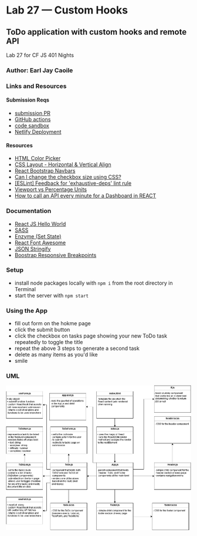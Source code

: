 # Lab 27 — Custom Hooks

## ToDo application with custom hooks and remote API

Lab 27 for CF JS 401 Nights

### Author: Earl Jay Caoile

### Links and Resources

#### Submission Reqs

- [submission PR](https://github.com/earljay-caoile-401-advanced-javascript/hooks-todo/pull/2)
- [GitHub actions](https://github.com/earljay-caoile-401-advanced-javascript/hooks-todo/actions)
- [code sandbox](https://codesandbox.io/s/github/earljay-caoile-401-advanced-javascript/hooks-todo/tree/lab-27)
- [Netlify Deployment](https://clever-heyrovsky-cb81ec.netlify.app/)

#### Resources

- [HTML Color Picker](https://www.w3schools.com/colors/colors_picker.asp)
- [CSS Layout - Horizontal & Vertical Align](https://www.w3schools.com/csS/css_align.asp)
- [React Bootstrap Navbars](https://react-bootstrap.github.io/components/navbar/)
- [Can I change the checkbox size using CSS?](https://stackoverflow.com/questions/306924/can-i-change-the-checkbox-size-using-css)
- [[ESLint] Feedback for 'exhaustive-deps' lint rule](https://github.com/facebook/react/issues/14920)
- [Viewport vs Percentage Units](https://bitsofco.de/viewport-vs-percentage-units/)
- [How to call an API every minute for a Dashboard in REACT](https://stackoverflow.com/questions/48601813/how-to-call-an-api-every-minute-for-a-dashboard-in-react)

### Documentation

- [React JS Hello World](https://reactjs.org/docs/hello-world.html)
- [SASS](https://sass-lang.com/)
- [Enzyme (Set State)](https://enzymejs.github.io/enzyme/docs/api/ReactWrapper/setState.html)
- [React Font Awesome](https://github.com/FortAwesome/react-fontawesome)
- [JSON Stringify](https://developer.mozilla.org/en-US/docs/Web/JavaScript/Reference/Global_Objects/JSON/stringify)
- [Boostrap Responsive Breakpoints](https://getbootstrap.com/docs/4.1/layout/overview/#responsive-breakpoints)

### Setup

- install node packages locally with `npm i` from the root directory in Terminal
- start the server with `npm start`

### Using the App

- fill out form on the hokme page
- click the submit button
- click the checkbox on tasks page showing your new ToDo task repeatedly to toggle the title
- repeat the above 3 steps to generate a second task
- delete as many items as you'd like
- smile

### UML

![UML Image](lab-27-uml.png)
